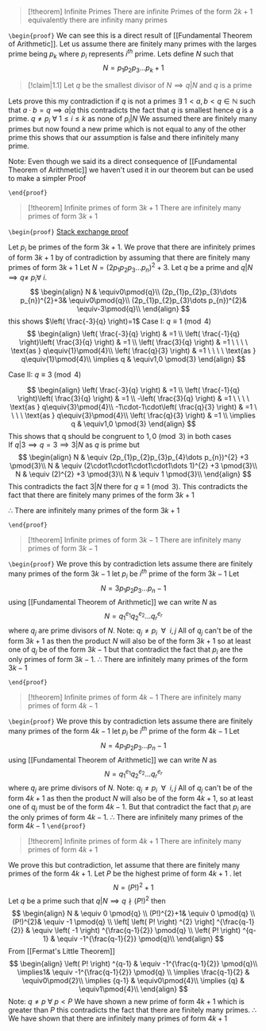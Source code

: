 > [!theorem] Infinite Primes 
> There are infinite Primes of the form $2k+1$ equivalently there are infinity many primes

`\begin{proof}`
We can see this is a direct result of [[Fundamental Theorem of Arithmetic]].
Let us assume there are finitely many primes with the larges prime being $p_{k}$ where $p_{i}$ represents $i^{th}$ prime.
Lets define $N$ such that
$$
N=p_{1}p_{2}p_{3}\dots p_{k}+1
$$
> [!claim|1.1] 
> Let $q$ be the smallest divisor of $N \implies q|N$ and $q$ is a prime

Lets prove this my contradiction if $q$ is not a primes $\exists \ 1< a,b<q\in \mathbb{N}$ such that $a\cdot b=q \implies a|q$ this contradicts the fact that $q$ is smallest hence $q$ is a prime.
$q\neq p_{i} \ \forall \ 1\leq i\leq k$ as none of $p_{i}|N$ 
We assumed there are finitely many primes but now found a new prime which is not equal to any of the other prime this shows that our assumption is false and there infinitely many prime.

Note: Even though we said its a direct consequence of [[Fundamental Theorem of Arithmetic]] we haven't used it in our theorem but can be used to make a simpler Proof

`\end{proof}`


> [!theorem] Infinite primes of form $3k+1$
> There are infinitely many primes of form $3k+1$
> 

`\begin{proof}`
[Stack exchange proof](https://math.stackexchange.com/a/4663883/1299918) 

Let $p_{i}$ be primes of the form $3k+1$.
We prove that there are infinitely primes of form $3k+1$ by of contradiction by assuming that there are finitely many primes of form $3k+1$
Let $N=(2p_{1}p_{2}p_{3}\dots p_{n})^{2}+3$.
Let $q$ be a prime and $q|N\implies q\neq \ p_{i} \forall \ i$.
$$
\begin{align}
N & \equiv0\pmod{q}\\
(2p_{1}p_{2}p_{3}\dots p_{n})^{2}+3& \equiv0\pmod{q}\\
(2p_{1}p_{2}p_{3}\dots p_{n})^{2}& \equiv-3\pmod{q}\\
\end{align}
$$
this shows $\left( \frac{-3}{q} \right)=1$
Case I: $q\equiv{1}\pmod{4}$
$$
\begin{align}
\left( \frac{-3}{q} \right) & =1 \\
\left( \frac{-1}{q} \right)\left( \frac{3}{q} \right) & =1 \\
\left( \frac{3}{q} \right) & =1 \ \ \ \ \text{as } q\equiv{1}\pmod{4}\\
\left( \frac{q}{3} \right) & =1 \ \ \ \ \text{as } q\equiv{1}\pmod{4}\\
\implies q & \equiv1,0 \pmod{3} 
\end{align}
$$

Case II: $q\equiv3\pmod{4}$

$$
\begin{align}
\left( \frac{-3}{q} \right) & =1 \\
\left( \frac{-1}{q} \right)\left( \frac{3}{q} \right) & =1 \\
-\left( \frac{3}{q} \right) & =1 \ \ \ \ \text{as } q\equiv{3}\pmod{4}\\
-1\cdot-1\cdot\left( \frac{q}{3} \right) & =1 \ \ \ \ \text{as } q\equiv{3}\pmod{4}\\
\left( \frac{q}{3} \right) & =1 \\
\implies q & \equiv1,0 \pmod{3} 
\end{align}
$$
This shows that q should be congruent to $1,0 \pmod{3}$ in both cases  
If $q|3\implies q=3\implies{3}|N$ as $q$ is prime but 
$$
\begin{align}
	N & \equiv (2p_{1}p_{2}p_{3}p_{4}\dots p_{n})^{2} +3 \pmod{3}\\
	N & \equiv (2\cdot1\cdot1\cdot1\cdot1\dots 1)^{2} +3 \pmod{3}\\
	N & \equiv (2)^{2} +3 \pmod{3}\\
	N & \equiv 1 \pmod{3}\\
\end{align}
$$
This contradicts the fact $3|N$ there for $q\equiv 1\pmod{3}$.
This contradicts the fact that there are finitely many primes of the form $3k+1$ 

$\therefore$ There are infinitely many primes of the form $3k+1$


`\end{proof}`

> [!theorem] Infinite primes of form $3k-1$
> There are infinitely many primes of form $3k-1$

`\begin{proof}`
We prove this by contradiction lets assume there are finitely many primes of the form $3k-1$ 
let $p_{i}$ be $i^{th}$ prime of the form $3k-1$ 
Let 
$$
N=3p_{1}p_{2}p_{3}\dots p_{n}-1
$$
using [[Fundamental Theorem of Arithmetic]] we can write $N$ as
$$
N=q_{1}^{e_{1}}q_{2}^{e_{2}}\dots q_{r}^{e_{r}}
$$
where $q_{j}$ are prime divisors of $N$.
Note: $q_{j}\neq p_{i}\ \  \forall \ \ i,j$
All of $q_{j}$ can't be of the form $3k+1$ as then the product $N$ will also be of the form $3k+1$ so at least one of $q_{j}$ be of the form $3k-1$ but that contradict the fact that $p_{i}$ are the only primes of form $3k-1$.
$\therefore$ There are infinitely many primes of the form $3k-1$ 


`\end{proof}`

> [!theorem] Infinite primes of form $4k-1$
> There are infinitely many primes of form $4k-1$

`\begin{proof}`
We prove this by contradiction lets assume there are finitely many primes of the form $4k-1$ 
let $p_{i}$ be $i^{th}$ prime of the form $4k-1$ 
Let 
$$
N=4p_{1}p_{2}p_{3}\dots p_{n}-1
$$
using [[Fundamental Theorem of Arithmetic]] we can write $N$ as
$$
N=q_{1}^{e_{1}}q_{2}^{e_{2}}\dots q_{r}^{e_{r}}
$$
where $q_{j}$ are prime divisors of $N$.
Note: $q_{j}\neq p_{i}\ \  \forall \ \ i,j$ 
All of $q_{j}$ can't be of the form $4k+1$ as then the product $N$ will also be of the form $4k+1$, so at least one of $q_{j}$ must be of the form $4k-1$. But that contradict the fact that $p_{i}$ are the only primes of form $4k-1$.
$\therefore$ There are infinitely many primes of the form $4k-1$ 
`\end{proof}`
> [!theorem] Infinite primes of form $4k+1$
> There are infinitely many primes of form $4k+1$

We prove this but contradiction, let assume that there are finitely many primes of the form $4k+1$.
Let $P$ be the highest prime of form $4k+1$ .
let
$$
N=(P!)^{2}+1
$$
Let $q$ be a prime such that $q|N \implies q \nmid (P!)^{2}$ then 
$$
\begin{align}
N & \equiv 0 \pmod{q} \\
(P!)^{2}+1& \equiv 0 \pmod{q} \\
(P!)^{2}& \equiv -1 \pmod{q} \\
\left[ \left( P! \right) ^{2} \right] ^{\frac{q-1}{2}} & \equiv \left( -1 \right) ^{\frac{q-1}{2}} \pmod{q} \\
\left( P! \right) ^{q-1} & \equiv -1^{\frac{q-1}{2}} \pmod{q}\\
\end{align}
$$
From [[Fermat's Little Theorem]]  
$$
\begin{align}
\left( P! \right) ^{q-1} & \equiv -1^{\frac{q-1}{2}} \pmod{q}\\
\implies1& \equiv -1^{\frac{q-1}{2}} \pmod{q}  \\
\implies \frac{q-1}{2} & \equiv0\pmod{2}\\
\implies {q-1} & \equiv0\pmod{4}\\
\implies {q} & \equiv1\pmod{4}\\
\end{align}
$$
Note: $q\neq p \ \forall \ p<P$ 
We have shown a new prime of form $4k+1$ which is greater than $P$ this contradicts the fact that there are finitely many primes. 
$\therefore$ We have shown that there are infinitely many primes of form $4k+1$